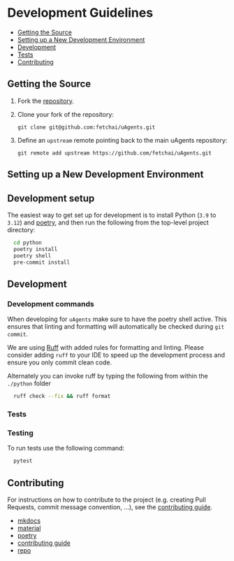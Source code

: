 # Development Guidelines

- [Getting the Source](#get)
- [Setting up a New Development Environment](#setup)
- [Development](#dev)
- [Tests](#tests)
- [Contributing](#contributing)

## <a name="get"></a> Getting the Source

<!-- markdown-link-check-disable -->
1. Fork the [repository](https://github.com/fetchai/uAgents).
2. Clone your fork of the repository:
    <!-- markdown-link-check-enable -->

   ``` shell
   git clone git@github.com:fetchai/uAgents.git
   ```

3. Define an `upstream` remote pointing back to the main uAgents repository:

   ``` shell
   git remote add upstream https://github.com/fetchai/uAgents.git
   ```

## <a name="setup"></a> Setting up a New Development Environment

## Development setup

The easiest way to get set up for development is to install Python (`3.9` to `3.12`) and [poetry](https://pypi.org/project/poetry/), and then run the following from the top-level project directory:

```bash
  cd python
  poetry install
  poetry shell
  pre-commit install
```

## <a name="dev"></a>Development

### Development commands

When developing for `uAgents` make sure to have the poetry shell active. This ensures that linting and formatting will automatically be checked during `git commit`.

We are using [Ruff](https://github.com/astral-sh/ruff) with added rules for formatting and linting.
Please consider adding `ruff` to your IDE to speed up the development process and ensure you only commit clean code.

Alternately you can invoke ruff by typing the following from within the `./python` folder

```bash
  ruff check --fix && ruff format
```

### <a name="tests"></a>Tests
### Testing

To run tests use the following command:

```bash
  pytest
```

## <a name="contributing"></a>Contributing

<!-- markdown-link-check-disable -->
For instructions on how to contribute to the project (e.g. creating Pull Requests, commit message convention, ...), see the [contributing guide](CONTRIBUTING.md).
<!-- markdown-link-check-enable -->

- [mkdocs](https://www.mkdocs.org)
- [material](https://squidfunk.github.io/mkdocs-material/)
- [poetry](https://python-poetry.org)
- [contributing guide](CONTRIBUTING.md)
- [repo](https://github.com/fetchai/uAgents)
